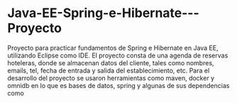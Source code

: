 # Java-EE-Spring-e-Hibernate---Proyecto
Proyecto para practicar fundamentos de Spring e Hibernate en Java EE, utilizando Eclipse como IDE. El proyecto consta de una agenda de reservas hoteleras, donde se almacenan datos del cliente, tales como nombres, emails, tel, fecha de entrada y salida del establecimiento, etc. Para el desarrollo del proyecto se usaron herramientas como maven, docker y omnidb en lo que es bases de datos, spring y algunas de sus dependencias como 
